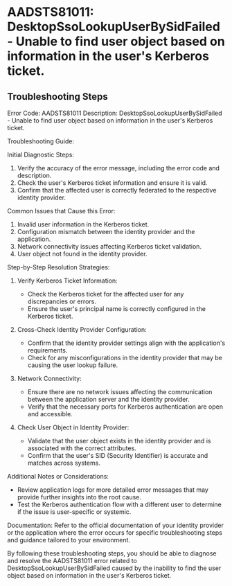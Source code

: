
# AADSTS81011: DesktopSsoLookupUserBySidFailed - Unable to find user object based on information in the user's Kerberos ticket.


## Troubleshooting Steps
Error Code: AADSTS81011
Description: DesktopSsoLookupUserBySidFailed - Unable to find user object based on information in the user's Kerberos ticket.

Troubleshooting Guide:

Initial Diagnostic Steps:
1. Verify the accuracy of the error message, including the error code and description.
2. Check the user's Kerberos ticket information and ensure it is valid.
3. Confirm that the affected user is correctly federated to the respective identity provider.

Common Issues that Cause this Error:
1. Invalid user information in the Kerberos ticket.
2. Configuration mismatch between the identity provider and the application.
3. Network connectivity issues affecting Kerberos ticket validation.
4. User object not found in the identity provider.

Step-by-Step Resolution Strategies:
1. Verify Kerberos Ticket Information:
   - Check the Kerberos ticket for the affected user for any discrepancies or errors.
   - Ensure the user's principal name is correctly configured in the Kerberos ticket.

2. Cross-Check Identity Provider Configuration:
   - Confirm that the identity provider settings align with the application's requirements.
   - Check for any misconfigurations in the identity provider that may be causing the user lookup failure.

3. Network Connectivity:
   - Ensure there are no network issues affecting the communication between the application server and the identity provider.
   - Verify that the necessary ports for Kerberos authentication are open and accessible.

4. Check User Object in Identity Provider:
   - Validate that the user object exists in the identity provider and is associated with the correct attributes.
   - Confirm that the user's SID (Security Identifier) is accurate and matches across systems.

Additional Notes or Considerations:
- Review application logs for more detailed error messages that may provide further insights into the root cause.
- Test the Kerberos authentication flow with a different user to determine if the issue is user-specific or systemic.

Documentation:
Refer to the official documentation of your identity provider or the application where the error occurs for specific troubleshooting steps and guidance tailored to your environment.

By following these troubleshooting steps, you should be able to diagnose and resolve the AADSTS81011 error related to DesktopSsoLookupUserBySidFailed caused by the inability to find the user object based on information in the user's Kerberos ticket.